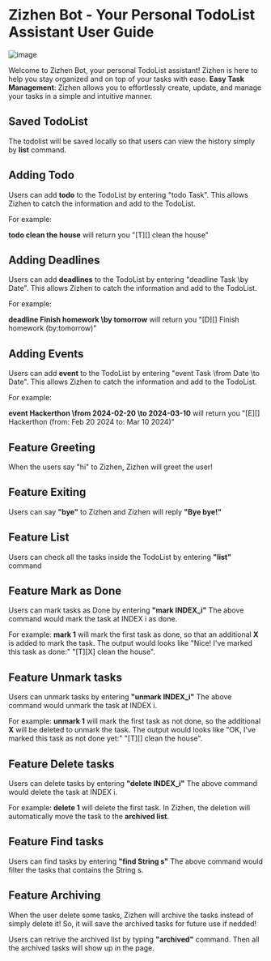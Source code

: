# Zizhen Bot - Your Personal TodoList Assistant User Guide

![image](https://github.com/YuZizhen/ip/assets/105737133/14ee5aa6-82ae-4561-b431-b6f0d295a7d8)

Welcome to Zizhen Bot, your personal TodoList assistant! Zizhen is here to help you stay organized and on top of your tasks with ease.
**Easy Task Management**: Zizhen allows you to effortlessly create, update, and manage your tasks in a simple and intuitive manner.

## Saved TodoList

The todolist will be saved locally so that users can view the history simply by **list** command.

## Adding Todo

Users can add **todo** to the TodoList by entering "todo Task".
This allows Zizhen to catch the information and add to the TodoList.

For example:

**todo clean the house** will return you "[T][] clean the house"

## Adding Deadlines

Users can add **deadlines** to the TodoList by entering "deadline Task \by Date".
This allows Zizhen to catch the information and add to the TodoList.

For example:

**deadline Finish homework \by tomorrow** will return you "[D][] Finish homework (by:tomorrow)"

## Adding Events

Users can add **event** to the TodoList by entering "event Task \from Date \to Date".
This allows Zizhen to catch the information and add to the TodoList.

For example:

**event Hackerthon \from 2024-02-20 \to 2024-03-10** will return you "[E][] Hackerthon (from: Feb 20 2024 to: Mar 10 2024)"

## Feature Greeting

When the users say "hi" to Zizhen, Zizhen will greet the user!

## Feature Exiting

Users can say **"bye"** to Zizhen and Zizhen will reply **"Bye bye!"**


## Feature List

Users can check all the tasks inside the TodoList by entering **"list"** command

## Feature Mark as Done

Users can mark tasks as Done by entering **"mark INDEX_i"**
The above command would mark the task at INDEX i as done.

For example:
**mark 1** will mark the first task as done, so that an additional **X** is added to mark the task.
The output would looks like
"Nice! I've marked this task as done:"
"[T][X] clean the house".

## Feature Unmark tasks

Users can unmark tasks by entering **"unmark INDEX_i"**
The above command would unmark the task at INDEX i.

For example:
**unmark 1** will mark the first task as not done, so the additional **X** will be deleted to unmark the task.
The output would looks like
"OK, I've marked this task as not done yet:"
"[T][] clean the house".

## Feature Delete tasks

Users can delete tasks by entering **"delete INDEX_i"**
The above command would delete the task at INDEX i.

For example:
**delete 1** will delete the first task.
In Zizhen, the deletion will automatically move the task to the **archived list**.

## Feature Find tasks

Users can find tasks by entering **"find String s"**
The above command would filter the tasks that contains the String s.

## Feature Archiving

When the user delete some tasks, Zizhen will archive the tasks instead of simply delete it!
So, it will save the archived tasks for future use if nedded!

Users can retrive the archived list by typing **"archived"** command.
Then all the archived tasks will show up in the page.

